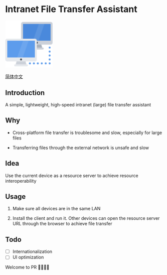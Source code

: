 # Intranet File Transfer Assistant

<img src="src/renderer/assets/imgs/local-network.svg" width="30%"/>

[简体中文](./README-zh.md)

## Introduction

A simple, lightweight, high-speed intranet (large) file transfer assistant

## Why

- Cross-platform file transfer is troublesome and slow, especially for large files

- Transferring files through the external network is unsafe and slow

## Idea

Use the current device as a resource server to achieve resource interoperability

## Usage

1. Make sure all devices are in the same LAN

2. Install the client and run it. Other devices can open the resource server URL through the browser to achieve file transfer

## Todo

- [ ] Internationalization
- [ ] UI optimization

Welcome to PR 👏🏻👏🏻
